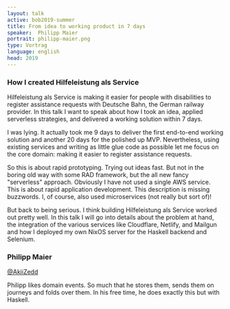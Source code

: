 ```yaml
---
layout: talk
active: bob2019-summer
title: From idea to working product in 7 days
speaker:  Philipp Maier
portrait: philipp-maier.png
type: Vortrag
language: english
head: 2019
---
```


### How I created Hilfeleistung als Service 
 
Hilfeleistung als Service is making it easier for people with
disabilities to register assistance requests with Deutsche Bahn, the
German railway provider. In this talk I want to speak about how I
took an idea, applied serverless strategies, and delivered a working
solution within 7 days.

I was lying. It actually took me 9 days to deliver the first
end-to-end working solution and another 20 days for the polished up
MVP. Nevertheless, using existing services and writing as little
glue code as possible let me focus on the core domain: making it
easier to register assistance requests.

So this is about rapid prototyping. Trying out ideas fast. But not in
the boring old way with some RAD framework, but the all new fancy
"serverless" approach. Obviously I have not used a single AWS
service. This is about rapid application development. This description
is missing buzzwords. I, of course, also used microservices (not
really but sort of)!

But back to being serious. I think building Hilfeleistung als Service
worked out pretty well. In this talk I will go into details about the
problem at hand, the integration of the various services like
Cloudflare, Netlify, and Mailgun and how I deployed my own NixOS
server for the Haskell backend and Selenium.

### Philipp Maier

[@AkiiZedd](http://twitter.com/AkiiZedd)

Philipp likes domain events. So much that he stores them, sends them
on journeys and folds over them. In his free time, he does exactly
this but with Haskell.


